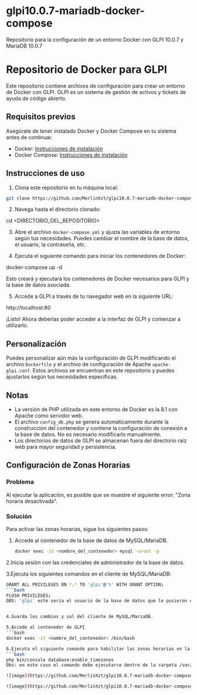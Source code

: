 # glpi10.0.7-mariadb-docker-compose
Repositorio para la configuración de un entorno Docker con GLPI 10.0.7 y MariaDB 10.0.7
# Repositorio de Docker para GLPI

Este repositorio contiene archivos de configuración para crear un entorno de Docker con GLPI.
GLPI es un sistema de gestión de activos y tickets de ayuda de código abierto.

## Requisitos previos

Asegúrate de tener instalado Docker y Docker Compose en tu sistema antes de continuar.

- Docker: [Instrucciones de instalación](https://docs.docker.com/get-docker/)
- Docker Compose: [Instrucciones de instalación](https://docs.docker.com/compose/install/)

## Instrucciones de uso

1. Clona este repositorio en tu máquina local:
```bash
git clone https://github.com/MerlinXzt/glpi10.0.7-mariadb-docker-compose.git
```

2. Navega hasta el directorio clonado:

cd <DIRECTORIO_DEL_REPOSITORIO>

3. Abre el archivo `docker-compose.yml` y ajusta las variables de entorno según tus necesidades. Puedes cambiar el nombre de la base de datos, el usuario, la contraseña, etc.

4. Ejecuta el siguiente comando para iniciar los contenedores de Docker:

docker-compose up -d


Esto creará y ejecutará los contenedores de Docker necesarios para GLPI y la base de datos asociada.

5. Accede a GLPI a través de tu navegador web en la siguiente URL:

http://localhost:80


¡Listo! Ahora deberías poder acceder a la interfaz de GLPI y comenzar a utilizarlo.

## Personalización

Puedes personalizar aún más la configuración de GLPI modificando el archivo `Dockerfile` y el archivo de configuración de Apache `apache-glpi.conf`. Estos archivos se encuentran en este repositorio y puedes ajustarlos según tus necesidades específicas.

## Notas

- La versión de PHP utilizada en este entorno de Docker es la 8.1 con Apache como servidor web.
- El archivo `config_db.php` se genera automáticamente durante la construcción del contenedor y contiene la configuración de conexión a la base de datos. No es necesario modificarlo manualmente.
- Los directorios de datos de GLPI se almacenan fuera del directorio raíz web para mayor seguridad y persistencia.


## Configuración de Zonas Horarias

### Problema
Al ejecutar la aplicación, es posible que se muestre el siguiente error: "Zona horaria desactivada".

### Solución
Para activar las zonas horarias, sigue los siguientes pasos:

1. Accede al contenedor de la base de datos de MySQL/MariaDB.
   ```bash
   docker exec -it <nombre_del_contenedor> mysql -uroot -p
2.Inicia sesión con las credenciales de administrador de la base de datos.

3.Ejecuta los siguientes comandos en el cliente de MySQL/MariaDB:
 
   ```bash
   GRANT ALL PRIVILEGES ON *.* TO 'glpi'@'%' WITH GRANT OPTION;
   ```bash
   FLUSH PRIVILEGES;
OBS: 'glpi' este seria el usuario de la base de datos que le pusieron en glpi pueden cambiarlo con el usuario que le colocaron ustedes


4.Guarda los cambios y sal del cliente de MySQL/MariaDB.

5.Accede al contenedor de GLPI
   ```bash
   docker exec -it <nombre_del_contenedor> /bin/bash
   
6.Ejecuta el siguiente comando para habilitar las zonas horarias en la base de datos:
   ```bash
   php bin/console database:enable_timezones
Obs: en este caso el comando debe ejecutarce dentro de la carpeta /var/www/html/public

![image](https://github.com/MerlinXzt/glpi10.0.7-mariadb-docker-compose/assets/54214007/0d985283-7629-4d8c-a6b5-2766cce4898d)

![image](https://github.com/MerlinXzt/glpi10.0.7-mariadb-docker-compose/assets/54214007/782937d9-4790-40e6-9fce-60fa4f211fab)
